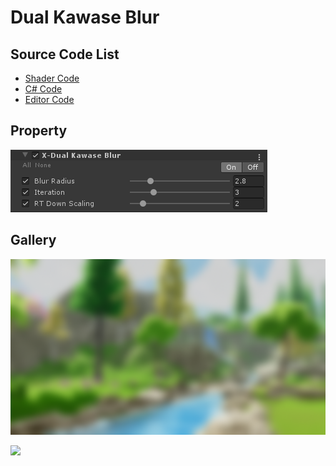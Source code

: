 
# Dual Kawase Blur

## Source Code List
- [Shader Code](Shader/DualKawaseBlur.shader)
- [C# Code](DualKawaseBlur.cs)
- [Editor Code](Editor/DualKawaseBlurEditor.cs)


## Property
![](../../../../Media/Blur/DualKawaseBlur/DualKawaseBlurProperty.png)

## Gallery
![](../../../../Media/Blur/DualKawaseBlur/DualKawaseBlur.png)

![](../../../../Media/Blur/DualKawaseBlur/DualKawaseBlur.gif)